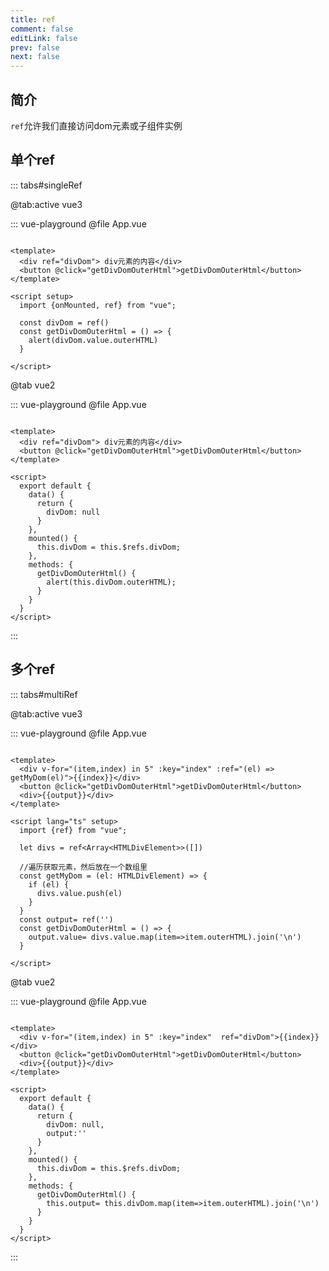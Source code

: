 ```yaml
---
title: ref
comment: false
editLink: false
prev: false
next: false
---
```


## 简介

`ref`允许我们直接访问dom元素或子组件实例

## 单个ref

::: tabs#singleRef

@tab:active vue3

::: vue-playground
@file App.vue

```vue

<template>
  <div ref="divDom"> div元素的内容</div>
  <button @click="getDivDomOuterHtml">getDivDomOuterHtml</button>
</template>

<script setup>
  import {onMounted, ref} from "vue";

  const divDom = ref()
  const getDivDomOuterHtml = () => {
    alert(divDom.value.outerHTML)
  }

</script>

```

@tab vue2

::: vue-playground
@file App.vue

```vue

<template>
  <div ref="divDom"> div元素的内容</div>
  <button @click="getDivDomOuterHtml">getDivDomOuterHtml</button>
</template>

<script>
  export default {
    data() {
      return {
        divDom: null
      }
    },
    mounted() {
      this.divDom = this.$refs.divDom;
    },
    methods: {
      getDivDomOuterHtml() {
        alert(this.divDom.outerHTML);
      }
    }
  }
</script>

```


:::



## 多个ref

::: tabs#multiRef

@tab:active vue3

::: vue-playground
@file App.vue

```vue

<template>
  <div v-for="(item,index) in 5" :key="index" :ref="(el) => getMyDom(el)">{{index}}</div>
  <button @click="getDivDomOuterHtml">getDivDomOuterHtml</button>
  <div>{{output}}</div>
</template>

<script lang="ts" setup>
  import {ref} from "vue";

  let divs = ref<Array<HTMLDivElement>>([])

  //遍历获取元素，然后放在一个数组里
  const getMyDom = (el: HTMLDivElement) => {
    if (el) {
      divs.value.push(el)
    }
  }
  const output= ref('')
  const getDivDomOuterHtml = () => {
    output.value= divs.value.map(item=>item.outerHTML).join('\n')
  }

</script>

```

@tab vue2

::: vue-playground
@file App.vue

```vue

<template>
  <div v-for="(item,index) in 5" :key="index"  ref="divDom">{{index}}</div>
  <button @click="getDivDomOuterHtml">getDivDomOuterHtml</button>
  <div>{{output}}</div>
</template>

<script>
  export default {
    data() {
      return {
        divDom: null,
        output:''
      }
    },
    mounted() {
      this.divDom = this.$refs.divDom;
    },
    methods: {
      getDivDomOuterHtml() {
        this.output= this.divDom.map(item=>item.outerHTML).join('\n')
      }
    }
  }
</script>

```


:::
